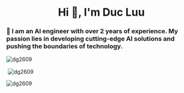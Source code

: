 <h1 align="center">Hi 👋, I'm Duc Luu</h1>
<h3 align="left">🧠 I am an AI engineer with over 2 years of experience. My passion lies in developing cutting-edge AI solutions and pushing the boundaries of technology.</h3>

<p align="left"> <img src="https://komarev.com/ghpvc/?username=dg2609&label=Profile%20views&color=0e75b6&style=flat" alt="dg2609" /> </p>

<p>&nbsp;<img align="center" src="https://github-readme-stats.vercel.app/api?username=dg2609&show_icons=true&locale=en" alt="dg2609" /></p>

<p><img align="center" src="https://github-readme-streak-stats.herokuapp.com/?user=dg2609&" alt="dg2609" /></p>
